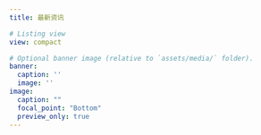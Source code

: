 ```yaml
---
title: 最新资讯

# Listing view
view: compact

# Optional banner image (relative to `assets/media/` folder).
banner:
  caption: ''
  image: ''
image:
  caption: ""
  focal_point: "Bottom"
  preview_only: true
---
```

